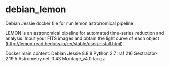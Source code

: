 # debian_lemon
Debian Jessie docker file for run lemon astronomical pipeline

LEMON is an astronomical pipeline for automated time-series reduction and analysis. Input your FITS images and obtain the light curve of each object (http://lemon.readthedocs.io/en/stable/user/install.html).

Docker main content:
Debian Jessie 8.8.8
Python 2.7
Iraf 216
Sextractor-2.19.5
Astrometry.net-0.43
Montage_v4.0.tar.gz
